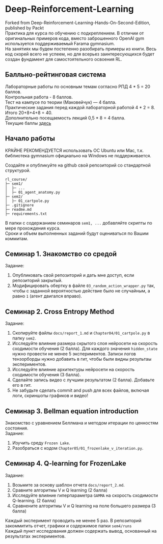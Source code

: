 # Deep-Reinforcement-Learning
Forked from Deep-Reinforcement-Learning-Hands-On-Second-Edition, published by Packt  
Практика для курса по обучению с подкреплением. 
В отличии от оригинальных примеров кода, вместо заброшенного OpenAI gym используется поддерживаемый Farama gymnasium.   
На занятиях мы будем постепенно разобирать примеры из книги. 
Весь код скорей всего не успеем, но для всерьез заинтересующихся будет создан фундамент для самостоятельного освоения RL. 

## Балльно-рейтинговая система 

Лабораторные работы по основным темам согласно РПД 4 * 5 = 20 баллов.   
Контрольная работа - 8 баллов.  
Тест на кампусе по теории (Маковейчук) — 4 балла.   
Практические задания перед каждой лабораторной работой  4 * 2 = 8.  
Итого 20+8+4+8 = 40.  
Дополнительно посещаемость лекций 0,5 * 8 = 4 балла.  
Текущие баллы [здесь](docs/scores.csv)  

## Начало работы 

КРАЙНЕ РЕКОМЕНДУЕТСЯ использовать ОС Ubuntu или Mac, т.к. библиотека gymnasium официально на Windows не поддерживается.   

Создайте и опубликуйте на github свой репозиторий со стандартной структурой. 

```
rl_course/
├─ sem1/
│  ├─ ...
│  ├─ 01_agent_anatomy.py
├─ sem2/
│  ├─ 01_cartpole.py
├─ .gitignore
├─ readme.md
├─ requirements.txt
```
В папки с содержанием семинаров `sem1, ...` добавляйте скрипты по мере прохождения курса.  
Сроки и объем выполненных заданий будут оцениваться по Вашим коммитам. 

## Семинар 1. Знакомство со средой

Задание:  
1. Опубликовать свой репозиторий и дать мне доступ, если репозиторий закрытый.
2. Модифицировать обертку в файле `03_random_action_wrapper.py` так, чтобы с заданной вероятностью действие было не случайным, а равно `1` (агент двигался вправо).

## Семинар 2. Cross Entropy Method

Задание:
1. Скопируйте файлы `docs/report_1.md` и `Chapter04/01_cartpole.py` в папку `sem2`. 
2. Исследуйте влияние размера скрытого слоя нейросети на скорость сходимости обучения (2 балла). 
Для каждого значения `hidden_state` нужно провести не менее 5 экспериментов. 
Записи логов тензорборды нужно добавить в гит, чтобы были видны результаы экспериментов.
3. Исследуйте влияние архитектуры нейросети на скорость сходимости обучения (3 балла). 
4. Сделайте запись видео с лучшим результатом (2 балла). Добавьте его в гит. 
5. Не забудьте сделать commit and push для всех файлов, включая логи, скриншоты графиков и видео!


## Семинар 3. Bellman equation introduction

Знакомство с уравнением Беллмана и методом итерации по ценностям состояния.  
Задание:  
1. Изучить среду `Frozen Lake`.  
2. Разобраться с кодом `Chapter05/01_frozenlake_v_iteration.py`.  


## Семинар 4. Q-learning for FrozenLake

Задание: 
1. Возьмите за основу шаблон отчета `docs/report_2.md`. 
2. Сравните алгоритмы V и Q learning (2 балла) 
3. Исследуйте влияние гиперпараметра `GAMMA` на скорость сходимости Q-learning. (2 балла) 
4. Сравнените алгоритмы V и Q learning на поле большего размера (3 балла) 

Каждый эксперимент проводить не менее 5 раз. 
В репозиторий закоммитить отчет, графики и содержимое папки `sem4/runs`  
Каждый пункт исследования должен содержать вывод, основанный на результатах экспериментов. 
